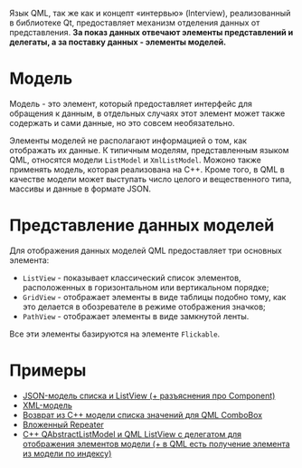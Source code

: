 Язык QML, так же как и концепт «интервью» (lnterview), реализованный в 
библиотеке Qt, предоставляет механизм отделения данных от представления. **За 
показ данных отвечают элементы представлений и делегаты, а за поставку данных - 
элементы моделей.**

# Модель

Модель - это элемент, который предоставляет интерфейс для обращения к данным, в 
отдельных случаях этот элемент может также содержать и сами данные, но это 
совсем необязательно.

Элементы моделей не располагают информацией о том, как отображать их данные. К 
типичным моделям, представленным языком QML, относятся модели ```ListModel``` и 
```XmlListModel```. Можоно также применять модель, которая реализована на С++. 
Кроме того, в QML в качестве модели может выступать число целого и вещественного 
типа, массивы и данные в формате JSON.

# Представление данных моделей

Для отображения данных моделей QML предоставляет три основных элемента:

- ```ListView``` - показывает классический список элементов, расположенных в горизонтальном или вертикальном порядке;
- ```GridView``` - отображает элементы в виде таблицы подобно тому, как это делается в обозревателе в режиме отображения значков;
- ```PathView``` - отображает элементы в виде замкнутой ленты.

Все эти элементы базируются на элементе ```Flickable```.

# Примеры

- [JSON-модель списка и ListView (+ разъяснения про Component)](model-JSON-and-ListView)
- [XML-модель](model-XML)
- [Возврат из C++ модели списка значений для QML ComboBox](model-for-combo-box)
- [Вложенный Repeater](nested-repeater)
- [C++ QAbstractListModel и QML ListView с делегатом для отображения элементов модели (+ в QML есть получение элемента из модели по индексу)](contact-lst)
